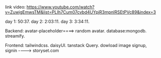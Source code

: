 

link video: https://www.youtube.com/watch?v=ZuwigEmwsTM&list=PLIh7Cum07cvbd4UYpjR3mpnlRSEtPVc89&index=3

day 1:  50:37.
day 2:  2:03:11.
day 3:  3:34:11.




Backend:
avatar-placeholder====> random avatar.
database:mongodb.
streamify.

Frontend:
tailwindcss.
daisyUI.
tanstack Query.
dowload image signup, signin ----> storyset.com